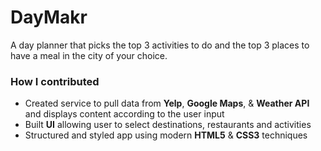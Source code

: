 # DayMakr

A day planner that picks the top 3 activities to do and the top 3 places to have a meal in the city of your choice.

### How I contributed
- Created service to pull data from **Yelp**, **Google Maps**, & **Weather API** and displays content according to the user input
- Built **UI** allowing user to select destinations, restaurants and activities
- Structured and styled app using modern **HTML5** & **CSS3** techniques
